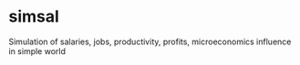 # simsal
Simulation of salaries, jobs, productivity, profits, microeconomics influence in simple world
